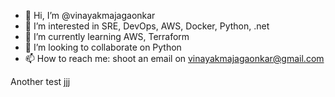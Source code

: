 - 👋 Hi, I’m @vinayakmajagaonkar
- 👀 I’m interested in SRE, DevOps, AWS, Docker, Python, .net
- 🌱 I’m currently learning AWS, Terraform
- 💞️ I’m looking to collaborate on Python 
- 📫 How to reach me: shoot an email on vinayakmajagaonkar@gmail.com 

<!---
vinayakmajagaonkar/vinayakmajagaonkar is a ✨ special ✨ repository because its `README.md` (this file) appears on your GitHub profile.
You can click the Preview link to take a look at your changes.
--->
Another test
jjj
